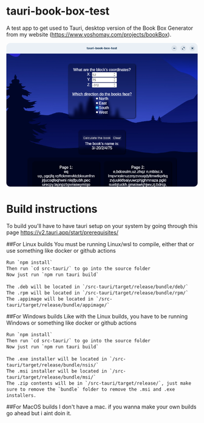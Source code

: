 # tauri-book-box-test
A test app to get used to Tauri, desktop version of the Book Box Generator from my website (https://www.yoshomay.com/projects/bookBox).

![(Screenshot of the app)](./README_screenshot.png)

# Build instructions
To build you'll have to have tauri setup on your system by going through this page https://v2.tauri.app/start/prerequisites/
    
##For Linux builds
    You must be running Linux/wsl to compile, either that or use something like docker or github actions
    
    Run `npm install`
    Then run `cd src-tauri/` to go into the source folder
    Now just run `npm run tauri build`

    The .deb will be located in `/src-tauri/target/release/bundle/deb/`
    The .rpm will be located in `/src-tauri/target/release/bundle/rpm/`
    The .appimage will be located in `/src-tauri/target/release/bundle/appimage/`


##For Windows builds
    Like with the Linux builds, you have to be running Windows or something like docker or github actions
    
    Run `npm install`
    Then run `cd src-tauri/` to go into the source folder
    Now just run `npm run tauri build`
    
    The .exe installer will be located in `/src-tauri/target/release/bundle/nsis/`
    The .msi installer will be located in `/src-tauri/target/release/bundle/msi/`
    The .zip contents will be in `/src-tauri/target/release/`, just make sure to remove the `bundle` folder to remove the .msi and .exe installers.
    

##For MacOS builds
    I don't have a mac. if you wanna make your own builds go ahead but i aint doin it.
